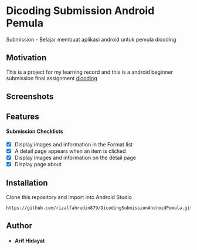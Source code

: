 # Dicoding Submission Android Pemula
Submission - Belajar membuat aplikasi android untuk pemula dicoding

## Motivation
This is a project for my learning record and this is a android beginner submission final assignment [dicoding](https://www.dicoding.com/academies/51)

## Screenshots
     
 ## Features
#### Submission Checklists
- [x] Display images and information in the Format list
- [x] A detail page appears when an item is clicked
- [x] Display images and information on the detail page
- [x] Display page about

## Installation
Clone this repository and import into Android Studio
```
https://github.com/rizalfahrudin879/DicodingSubmissionAndroidPemula.git
```
## Author
* #### Arif Hidayat